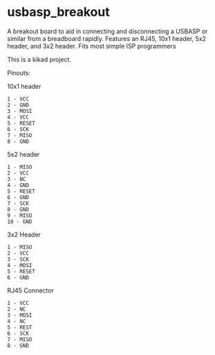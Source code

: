# usbasp_breakout
A breakout board to aid in connecting and disconnecting a USBASP or similar from a breadboard rapidly. Features an RJ45, 10x1 header, 5x2 header, and 3x2 header. Fits most simple ISP programmers

This is a kikad project. 

Pinouts:

10x1 header 

	1 - VCC
	2 - GND
	3 - MOSI
	4 - VCC
	5 - RESET
	6 - SCK
	7 - MISO 
	8 - GND
 
5x2 header

	1 - MISO
	2 - VCC
	3 - NC
	4 - GND
	5 - RESET
	6 - GND
	7 - SCK
	8 - GND
	9 - MISO
	10 - GND 
 
3x2 Header

	1 - MISO
	2 - VCC
	3 - SCK
	4 - MOSI
	5 - RESET
	6 - GND
 
RJ45 Connector

	1 - VCC
	2 - NC
	3 - MOSI
	4 - NC
	5 - REST
	6 - SCK
	7 - MISO
	8 - GND
